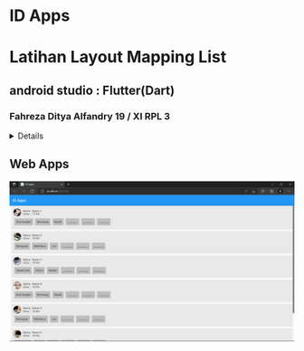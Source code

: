# ID Apps
# Latihan Layout Mapping List
## android studio : Flutter(Dart)
### Fahreza Ditya Alfandry 19 / XI RPL 3

<details>
    ## Mobile Apps
    [Mobile Apps](https://github.com/fhrzdty31/Mapping-List/blob/f859e1527ae0529a950b0d2027810167ce599d98/screenshot/Screenshot_2022-06-29-16-12-50-77_999a63e1546b10afdcec250f875cb2d1.jpg)
</details>

## Web Apps
![Web Apps](https://github.com/fhrzdty31/Mapping-List/blob/f859e1527ae0529a950b0d2027810167ce599d98/screenshot/Screenshot%20(001).png)
